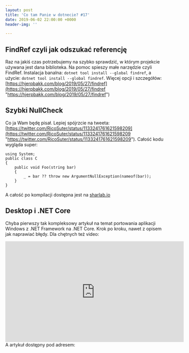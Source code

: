 ```yaml
---
layout: post
title: 'Co tam Panie w dotnecie? #17'
date: 2019-06-02 22:00:00 +0000
header-img: ''

---
```

## FindRef czyli jak odszukać referencję

Raz na jakiś czas potrzebujemy na szybko sprawdzić, w którym projekcie używana jest dana biblioteka. Na pomoc spieszy małe narzędzie czyli FindRef. Instalacja banalna: `dotnet tool install --global findref`, a użycie: `dotnet tool install --global findref`. Więcej opcji i szczegółów: [https://hjerpbakk.com/blog/2019/05/27/findref](https://hjerpbakk.com/blog/2019/05/27/findref "https://hjerpbakk.com/blog/2019/05/27/findref")

## Szybki NullCheck

Co ja Wam będę pisał. Lepiej spójrzcie na tweeta: [https://twitter.com/RicoSuter/status/1133241761621598209](https://twitter.com/RicoSuter/status/1133241761621598209 "https://twitter.com/RicoSuter/status/1133241761621598209"). Całość kodu wygląda super:

    using System;
    public class C 
    {
        public void Foo(string bar)
        {
            _ = bar ?? throw new ArgumentNullException(nameof(bar));
        }
    }

A całość po kompilacji dostępna jest na [sharlab.io](https://sharplab.io/#v2:CYLg1APgAgTAjAWAFBQMwAJboMLuQb2XWMwygBZ0AxAexoAoo4AGdAIwEMAnASiJMJISw9AH10AXnbd0AflnoALgAsuNAO7oAdgFNNAQS4BzAK4BbHVsUA5EwBs7AUQAeAYx0AHRQEsaW+locFjQAZvScvDwA3PzEAL7IcUA)

## Desktop i .NET Core

Chyba pierwszy tak kompleksowy artykuł na temat portowania aplikacji Windows z .NET Framework na .NET Core. Krok po kroku, nawet z opisem jak naprawiać błędy. Dla chętnych też video:
<iframe width="560" height="315" src="https://www.youtube.com/embed/upVQEUc_KwU" frameborder="0" allow="accelerometer; autoplay; encrypted-media; gyroscope; picture-in-picture" allowfullscreen></iframe>
A artykuł dostępny pod adresem: